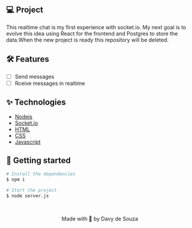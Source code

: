 ## 💻 Project
This realtime chat is my first experience with socket.io. My next goal is to evolve this idea using React for the frontend and Postgres to store the data.When the new project is ready this repository will be deleted.

## :hammer_and_wrench: Features 

-   [ ] Send messages
-   [ ] Rceive messages in realtime

## ✨ Technologies

-   [Nodejs](https://nodejs.org/en/)
-   [Socket.io](https://socket.io/)
-   [HTML](https://developer.mozilla.org/pt-BR/docs/Web/HTML)
-   [CSS](https://developer.mozilla.org/pt-BR/docs/Web/CSS)
-   [Javascript](https://developer.mozilla.org/pt-BR/docs/Web/JavaScript) 

## 🚀 Getting started
```bash
# Install the dependencies
$ npm i

# Start the project
$ node server.js
```

<br />

<p align="center">Made with 💜 by Davy de Souza</p>

<div align="center">

